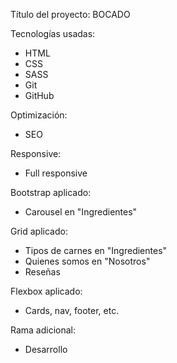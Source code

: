 Título del proyecto:
BOCADO

Tecnologías usadas:
- HTML
- CSS
- SASS
- Git
- GitHub

Optimización:
- SEO

Responsive:
- Full responsive

Bootstrap aplicado:
- Carousel en "Ingredientes"

Grid aplicado:
- Tipos de carnes en "Ingredientes"
- Quienes somos en "Nosotros"
- Reseñas

Flexbox aplicado:
- Cards, nav, footer, etc.

Rama adicional:
- Desarrollo
